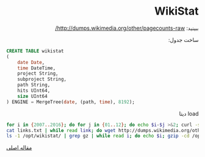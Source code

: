 <div dir="rtl" markdown="1">

# WikiStat

ببینید: <http://dumps.wikimedia.org/other/pagecounts-raw/>

ساخت جدول:

</div>

``` sql
CREATE TABLE wikistat
(
    date Date,
    time DateTime,
    project String,
    subproject String,
    path String,
    hits UInt64,
    size UInt64
) ENGINE = MergeTree(date, (path, time), 8192);
```


<div dir="rtl" markdown="1">

load دیتا

</div>

```bash
for i in {2007..2016}; do for j in {01..12}; do echo $i-$j >&2; curl -sSL "http://dumps.wikimedia.org/other/pagecounts-raw/$i/$i-$j/" | grep -oE 'pagecounts-[0-9]+-[0-9]+\.gz'; done; done | sort | uniq | tee links.txt
cat links.txt | while read link; do wget http://dumps.wikimedia.org/other/pagecounts-raw/$(echo $link | sed -r 's/pagecounts-([0-9]{4})([0-9]{2})[0-9]{2}-[0-9]+\.gz/\1/')/$(echo $link | sed -r 's/pagecounts-([0-9]{4})([0-9]{2})[0-9]{2}-[0-9]+\.gz/\1-\2/')/$link; done
ls -1 /opt/wikistat/ | grep gz | while read i; do echo $i; gzip -cd /opt/wikistat/$i | ./wikistat-loader --time="$(echo -n $i | sed -r 's/pagecounts-([0-9]{4})([0-9]{2})([0-9]{2})-([0-9]{2})([0-9]{2})([0-9]{2})\.gz/\1-\2-\3 \4-00-00/')" | clickhouse-client --query="INSERT INTO wikistat FORMAT TabSeparated"; done
```

[مقاله اصلی](https://clickhouse.yandex/docs/fa/getting_started/example_datasets/wikistat/) <!--hide-->
